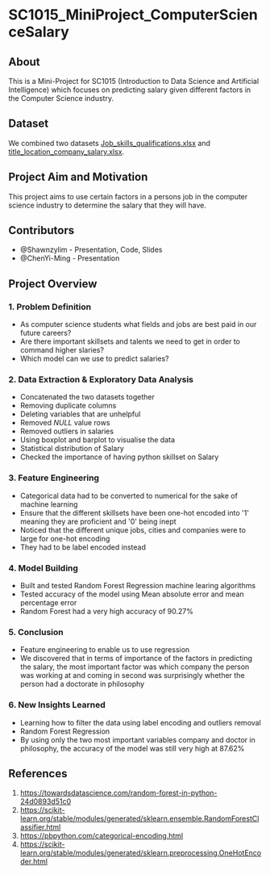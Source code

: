 # SC1015_MiniProject_ComputerScienceSalary
## About
This is a Mini-Project for SC1015 (Introduction to Data Science and Artificial Intelligence) which focuses on predicting salary given different factors in the Computer Science industry.
## Dataset
We combined two datasets
[Job_skills_qualifications.xlsx](https://github.com/Shawnzylim/SC1015_MiniProject_ComputerScienceSalary/files/8546509/Job_skills_qualifications.xlsx)
and
[title_location_company_salary.xlsx](https://github.com/Shawnzylim/SC1015_MiniProject_ComputerScienceSalary/files/8546510/title_location_company_salary.xlsx).
## Project Aim and Motivation
This project aims to use certain factors in a persons job in the computer science industry to determine the salary that they will have.
## Contributors
- @Shawnzylim - Presentation, Code, Slides
- @ChenYi-Ming - Presentation
## Project Overview
### 1. Problem Definition
- As computer science students what fields and jobs are best paid in our future careers?
- Are there important skillsets and talents we need to get in order to command higher slaries?
- Which model can we use to predict salaries?
### 2. Data Extraction & Exploratory Data Analysis
- Concatenated the two datasets together
- Removing duplicate columns
- Deleting variables that are unhelpful
- Removed *NULL* value rows
- Removed outliers in salaries
- Using boxplot and barplot to visualise the data
- Statistical distribution of Salary
- Checked the importance of having python skillset on Salary
### 3. Feature Engineering
- Categorical data had to be converted to numerical for the sake of machine learning
- Ensure that the different skillsets have been one-hot encoded into '1' meaning they are proficient and '0' being inept
- Noticed that the different unique jobs, cities and companies were to large for one-hot encoding
- They had to be label encoded instead
### 4. Model Building
-  Built and tested Random Forest Regression machine learing algorithms
-  Tested accuracy of the model using Mean absolute error and mean percentage error
-  Random Forest had a very high accuracy of 90.27%
### 5. Conclusion
- Feature engineering to enable us to use regression
- We discovered that in terms of importance of the factors in predicting the salary, the most important factor was which company the person was working at and coming in second was surprisingly whether the person had a doctorate in philosophy
### 6. New Insights Learned
- Learning how to filter the data using label encoding and outliers removal
- Random Forest Regression
- By using only the two most important variables company and doctor in philosophy, the accuracy of the model was still very high at 87.62%
## References
1. https://towardsdatascience.com/random-forest-in-python-24d0893d51c0
2. https://scikit-learn.org/stable/modules/generated/sklearn.ensemble.RandomForestClassifier.html
3. https://pbpython.com/categorical-encoding.html
4. https://scikit-learn.org/stable/modules/generated/sklearn.preprocessing.OneHotEncoder.html
